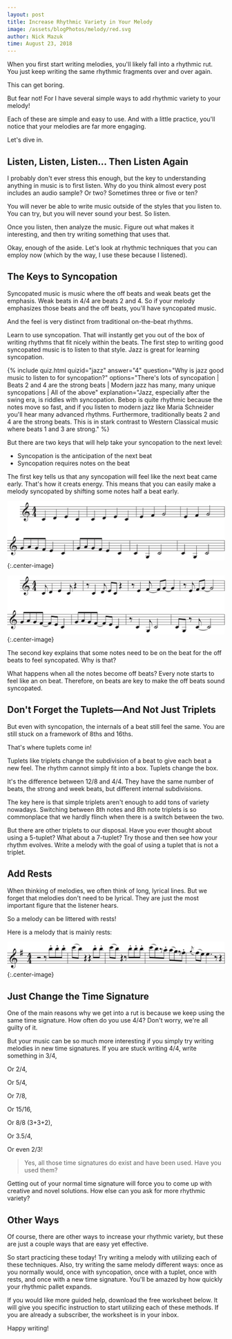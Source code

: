 ```yaml
---
layout: post
title: Increase Rhythmic Variety in Your Melody
image: /assets/blogPhotos/melody/red.svg
author: Nick Mazuk
time: August 23, 2018
---
```


When you first start writing melodies, you'll likely fall into a rhythmic rut. You just keep writing the same rhythmic fragments over and over again.

This can get boring.

But fear not! For I have several simple ways to add rhythmic variety to your melody!

Each of these are simple and easy to use. And with a little practice, you'll notice that your melodies are far more engaging.

Let's dive in.

<!--end-of-intro-->

## Listen, Listen, Listen&hellip; Then Listen Again

I probably don't ever stress this enough, but the key to understanding anything in music is to first listen. Why do you think almost every post includes an audio sample? Or two? Sometimes three or five or ten?

You will never be able to write music outside of the styles that you listen to. You can try, but you will never sound your best. So listen.

Once you listen, then analyze the music. Figure out what makes it interesting, and then try writing something that uses that.

Okay, enough of the aside. Let's look at rhythmic techniques that you can employ now (which by the way, I use these because I listened).

## The Keys to Syncopation

Syncopated music is music where the off beats and weak beats get the emphasis. Weak beats in 4/4 are beats 2 and 4. So if your melody emphasizes those beats and the off beats, you'll have syncopated music.

And the feel is very distinct from traditional on-the-beat rhythms.

Learn to use syncopation. That will instantly get you out of the box of writing rhythms that fit nicely within the beats. The first step to writing good syncopated music is to listen to that style. Jazz is great for learning syncopation.

{% include quiz.html quizid="jazz" answer="4" question="Why is jazz good music to listen to for syncopation?" options="There's lots of syncopation | Beats 2 and 4 are the strong beats | Modern jazz has many, many unique syncopations | All of the above" explanation="Jazz, especially after the swing era, is riddles with syncopation. Bebop is quite rhythmic because the notes move so fast, and if you listen to modern jazz like Maria Schneider you'll hear many advanced rhythms. Furthermore, traditionally beats 2 and 4 are the strong beats. This is in stark contrast to Western Classical music where beats 1 and 3 are strong." %}

But there are two keys that will help take your syncopation to the next level:

- Syncopation is the anticipation of the next beat
- Syncopation requires notes on the beat

The first key tells us that any syncopation will feel like the next beat came early. That's how it creats energy. This means that you can easily make a melody syncopated by shifting some notes half a beat early.

![Freres Jacques Original](/blog/resources/nonSyncopatedMelody.png "Freres Jacques Original"){:.center-image}

![Freres Jacques Syncopated](/blog/resources/syncopatedMelody.png "Freres Jacques Syncopated"){:.center-image}

The second key explains that some notes need to be on the beat for the off beats to feel syncopated. Why is that?

What happens when all the notes become off beats? Every note starts to feel like an on beat. Therefore, on beats are key to make the off beats sound syncopated.

## Don't Forget the Tuplets&mdash;And Not Just Triplets

But even with syncopation, the internals of a beat still feel the same. You are still stuck on a framework of 8ths and 16ths.

That's where tuplets come in!

Tuplets like triplets change the subdivision of a beat to give each beat a new feel. The rhythm cannot simply fit into a box. Tuplets change the box.

It's the difference between 12/8 and 4/4. They have the same number of beats, the strong and week beats, but different internal subdivisions.

The key here is that simple triplets aren't enough to add tons of variety nowadays. Switching between 8th notes and 8th note triplets is so commonplace that we hardly flinch when there is a switch between the two.

But there are other triplets to our disposal. Have you ever thought about using a 5-tuplet? What about a 7-tuplet? Try those and then see how your rhythm evolves. Write a melody with the goal of using a tuplet that is not a triplet.

## Add Rests

When thinking of melodies, we often think of long, lyrical lines. But we forget that melodies don't need to be lyrical. They are just the most important figure that the listener hears.

So a melody can be littered with rests!

Here is a melody that is mainly rests:

![Barber of Seville](/blog/resources/melodyWithRests.png "Barber of Seville"){:.center-image}

## Just Change the Time Signature

One of the main reasons why we get into a rut is because we keep using the same time signature. How often do you use 4/4? Don't worry, we're all guilty of it.

But your music can be so much more interesting if you simply try writing melodies in new time signatures. If you are stuck writing 4/4, write something in 3/4,

Or 2/4,

Or 5/4,

Or 7/8,

Or 15/16,

Or 8/8 (3+3+2),

Or 3.5/4,

Or even 2/3!

> Yes, all those time signatures do exist and have been used. Have you used them?

Getting out of your normal time signature will force you to come up with creative and novel solutions. How else can you ask for more rhythmic variety?

## Other Ways

Of course, there are other ways to increase your rhythmic variety, but these are just a couple ways that are easy yet effective.

So start practicing these today! Try writing a melody with utilizing each of these techniques. Also, try writing the same melody different ways: once as you normally would, once with syncopation, once with a tuplet, once with rests, and once with a new time signature. You'll be amazed by how quickly your rhythmic pallet expands.

If you would like more guided help, download the free worksheet below. It will give you specific instruction to start utilizing each of these methods. If you are already a subscriber, the worksheet is in your inbox.

Happy writing!
